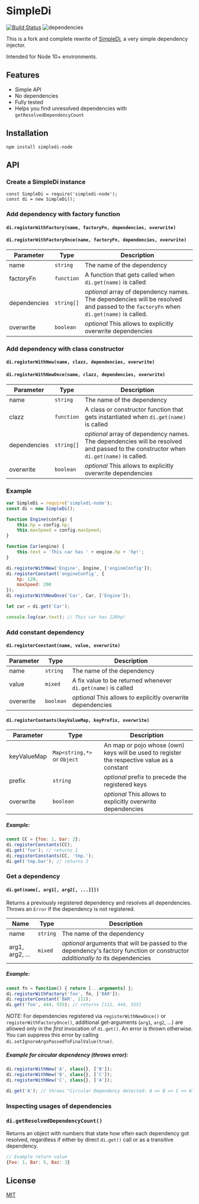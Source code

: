 # SimpleDi

[![Build Status](https://api.travis-ci.com/justlep/simpledi-node.svg?branch=master)](https://travis-ci.com/justlep/simpledi-node)
![dependencies](https://david-dm.org/justlep/simpledi-node.svg)

This is a fork and complete rewrite of [SimpleDi]([https://github.com/fwdop/simpledi), 
a very simple dependency injector.

Intended for Node 10+ environments.

## Features

- Simple API
- No dependencies
- Fully tested
- Helps you find unresolved dependencies with `getResolvedDependencyCount`

## Installation

```shell
npm install simpledi-node
```

## API

### Create a SimpleDi instance
```
const SimpleDi = require('simpledi-node');
const di = new SimpleDi(); 
```

### Add dependency with factory function
#### `di.registerWithFactory(name, factoryFn, dependencies, overwrite)`
#### `di.registerWithFactoryOnce(name, factoryFn, dependencies, overwrite)`

Parameter | Type | Description
-----|------|------------
name | `string` | The name of the dependency
factoryFn | `function` | A function that gets called when `di.get(name)` is called
dependencies | `string[]` | *optional* array of dependency names. The dependencies will be resolved and passed to the `factoryFn` when `di.get(name)` is called.
overwrite | `boolean` | *optional* This allows to explicitly overwrite dependencies

### Add dependency with class constructor

#### `di.registerWithNew(name, clazz, dependencies, overwrite)`
#### `di.registerWithNewOnce(name, clazz, dependencies, overwrite)`

Parameter | Type | Description
-----|------|------------
name | `string` | The name of the dependency
clazz | `function` | A class or constructor function that gets instantiated when `di.get(name)` is called
dependencies | `string[]` | *optional* array of dependency names. The dependencies will be resolved and passed to the constructor when `di.get(name)` is called.
overwrite | `boolean` | *optional* This allows to explicitly overwrite dependencies

### Example

```javascript
var SimpleDi = require('simpledi-node');
const di = new SimpleDi();

function Engine(config) {
    this.hp = config.hp;
    this.maxSpeed = config.maxSpeed;
}

function Car(engine) {
    this.text = 'This car has ' + engine.hp + 'hp!';
}

di.registerWithNew('Engine', Engine, ['engineConfig']);
di.registerConstant('engineConfig', {
    hp: 120,
    maxSpeed: 200
});
di.registerWithNewOnce('Car', Car, ['Engine']);

let car = di.get('Car'); 

console.log(car.text); // This car has 120hp!
```


### Add constant dependency

#### `di.registerConstant(name, value, overwrite)`
Parameter | Type | Description
-----|------|------------
name | `string` | The name of the dependency
value | `mixed` | A fix value to be returned whenever `di.get(name)` is called
overwrite | `boolean` | *optional* This allows to explicitly overwrite dependencies


#### `di.registerContants(keyValueMap, keyPrefix, overwrite)`
Parameter | Type | Description
-----|------|------------
keyValueMap | `Map<string,*>` or `Object`  | An map or pojo whose (own) keys will be used to register the respective value as a constant
prefix | `string` | *optional* prefix to precede the registered keys
overwrite | `boolean` | *optional* This allows to explicitly overwrite dependencies

##### Example:

```javascript
const CC = {foo: 1, bar: 2};
di.registerConstants(CC);
di.get('foo'); // returns 1
di.registerConstants(CC, 'tmp.');
di.get('tmp.bar'); // returns 2
```

### Get a dependency
#### `di.get(name[, arg1[, arg2[, ...]]])`

Returns a previously registered dependency and resolves all dependencies.  
Throws an `Error` if the dependency is not registered. 

Name | Type | Description
-----|------|------------
name | `string` | The name of the dependency
arg1, arg2, ... | `mixed` | *optional* arguments that will be passed to the dependency's factory function or constructor _additionally to_ its dependencies   

##### Example:
```javascript
const fn = function() { return [...arguments] };
di.registerWithFactory('foo', fn, ['BAR']);
di.registerConstant('BAR', 111);
di.get('foo', 444, 555); // returns [111, 444, 555]
```

_NOTE:_ For dependencies registered via `registerWithNewOnce()` or `registerWithFactoryOnce()`, 
 additional get-arguments (`arg1`, `arg2`, ...) are allowed only in the *first* invocation of `di.get()`. 
An error is thrown otherwise.  
You can suppress this error by calling `di.setIgnoreArgsPassedToFinalValue(true)`.

##### Example for circular dependency (throws error):

```javascript
di.registerWithNew('A', class{}, ['B']);
di.registerWithNew('B', class{}, ['C']);
di.registerWithNew('C', class{}, ['A']);

di.get('A'); // throws "Circular Dependency detected: A => B => C => A"
```

### Inspecting usages of dependencies
### `di.getResolvedDependencyCount()`

Returns an object with numbers that state how often each dependency got resolved, 
regardless if either by direct `di.get()` call or as a transitive dependency.    

```javascript
// Example return value
{Foo: 1, Bar: 5, Baz: 3}
```

## License

[MIT](./LICENSE)
